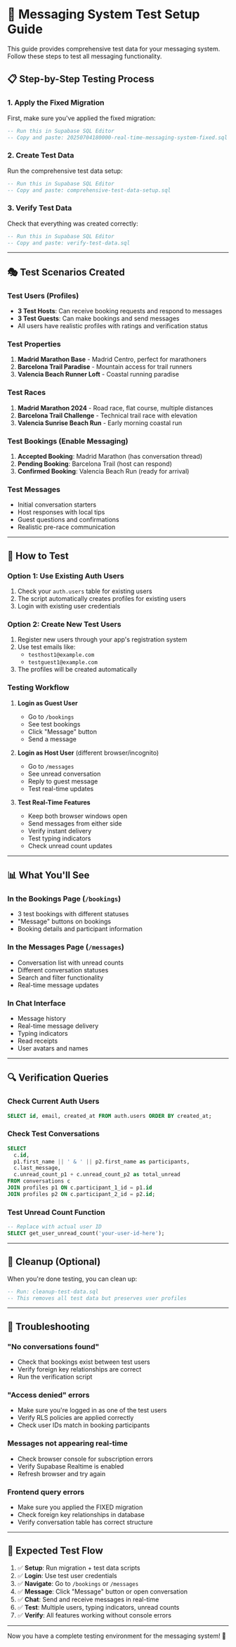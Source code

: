 # 🧪 Messaging System Test Setup Guide

This guide provides comprehensive test data for your messaging system. Follow these steps to test all messaging functionality.

## 📋 **Step-by-Step Testing Process**

### **1. Apply the Fixed Migration**
First, make sure you've applied the fixed migration:
```sql
-- Run this in Supabase SQL Editor
-- Copy and paste: 20250704180000-real-time-messaging-system-fixed.sql
```

### **2. Create Test Data**
Run the comprehensive test data setup:
```sql
-- Run this in Supabase SQL Editor
-- Copy and paste: comprehensive-test-data-setup.sql
```

### **3. Verify Test Data**
Check that everything was created correctly:
```sql
-- Run this in Supabase SQL Editor
-- Copy and paste: verify-test-data.sql
```

---

## 🎭 **Test Scenarios Created**

### **Test Users (Profiles)**
- **3 Test Hosts**: Can receive booking requests and respond to messages
- **3 Test Guests**: Can make bookings and send messages
- All users have realistic profiles with ratings and verification status

### **Test Properties**
1. **Madrid Marathon Base** - Madrid Centro, perfect for marathoners
2. **Barcelona Trail Paradise** - Mountain access for trail runners  
3. **Valencia Beach Runner Loft** - Coastal running paradise

### **Test Races**
1. **Madrid Marathon 2024** - Road race, flat course, multiple distances
2. **Barcelona Trail Challenge** - Technical trail race with elevation
3. **Valencia Sunrise Beach Run** - Early morning coastal run

### **Test Bookings (Enable Messaging)**
1. **Accepted Booking**: Madrid Marathon (has conversation thread)
2. **Pending Booking**: Barcelona Trail (host can respond)  
3. **Confirmed Booking**: Valencia Beach Run (ready for arrival)

### **Test Messages**
- Initial conversation starters
- Host responses with local tips
- Guest questions and confirmations
- Realistic pre-race communication

---

## 🧪 **How to Test**

### **Option 1: Use Existing Auth Users**
1. Check your `auth.users` table for existing users
2. The script automatically creates profiles for existing users
3. Login with existing user credentials

### **Option 2: Create New Test Users**
1. Register new users through your app's registration system
2. Use test emails like:
   - `testhost1@example.com` 
   - `testguest1@example.com`
3. The profiles will be created automatically

### **Testing Workflow**

1. **Login as Guest User**
   - Go to `/bookings`
   - See test bookings
   - Click "Message" button
   - Send a message

2. **Login as Host User** (different browser/incognito)
   - Go to `/messages`
   - See unread conversation
   - Reply to guest message
   - Test real-time updates

3. **Test Real-Time Features**
   - Keep both browser windows open
   - Send messages from either side
   - Verify instant delivery
   - Test typing indicators
   - Check unread count updates

---

## 📊 **What You'll See**

### **In the Bookings Page (`/bookings`)**
- 3 test bookings with different statuses
- "Message" buttons on bookings
- Booking details and participant information

### **In the Messages Page (`/messages`)**
- Conversation list with unread counts
- Different conversation statuses
- Search and filter functionality
- Real-time message updates

### **In Chat Interface**
- Message history
- Real-time message delivery
- Typing indicators
- Read receipts
- User avatars and names

---

## 🔍 **Verification Queries**

### **Check Current Auth Users**
```sql
SELECT id, email, created_at FROM auth.users ORDER BY created_at;
```

### **Check Test Conversations**
```sql
SELECT 
  c.id,
  p1.first_name || ' & ' || p2.first_name as participants,
  c.last_message,
  c.unread_count_p1 + c.unread_count_p2 as total_unread
FROM conversations c
JOIN profiles p1 ON c.participant_1_id = p1.id
JOIN profiles p2 ON c.participant_2_id = p2.id;
```

### **Test Unread Count Function**
```sql
-- Replace with actual user ID
SELECT get_user_unread_count('your-user-id-here');
```

---

## 🧹 **Cleanup (Optional)**

When you're done testing, you can clean up:
```sql
-- Run: cleanup-test-data.sql
-- This removes all test data but preserves user profiles
```

---

## 🐛 **Troubleshooting**

### **"No conversations found"**
- Check that bookings exist between test users
- Verify foreign key relationships are correct
- Run the verification script

### **"Access denied" errors**
- Make sure you're logged in as one of the test users
- Verify RLS policies are applied correctly
- Check user IDs match in booking participants

### **Messages not appearing real-time**
- Check browser console for subscription errors
- Verify Supabase Realtime is enabled
- Refresh browser and try again

### **Frontend query errors**
- Make sure you applied the FIXED migration
- Check foreign key relationships in database
- Verify conversation table has correct structure

---

## 📝 **Expected Test Flow**

1. ✅ **Setup**: Run migration + test data scripts
2. ✅ **Login**: Use test user credentials  
3. ✅ **Navigate**: Go to `/bookings` or `/messages`
4. ✅ **Message**: Click "Message" button or open conversation
5. ✅ **Chat**: Send and receive messages in real-time
6. ✅ **Test**: Multiple users, typing indicators, unread counts
7. ✅ **Verify**: All features working without console errors

---

Now you have a complete testing environment for the messaging system! 🚀
